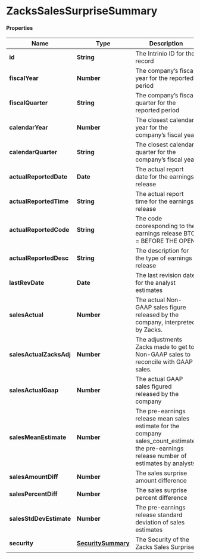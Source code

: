 # ZacksSalesSurpriseSummary

#### Properties
Name | Type | Description | Notes
------------ | ------------- | ------------- | -------------
**id** | **String** | The Intrinio ID for the record | [optional] 
**fiscalYear** | **Number** | The company’s fiscal year for the reported period | [optional] 
**fiscalQuarter** | **String** | The company’s fiscal quarter for the reported period | [optional] 
**calendarYear** | **Number** | The closest calendar year for the company’s fiscal year | [optional] 
**calendarQuarter** | **String** | The closest calendar quarter for the company’s fiscal year | [optional] 
**actualReportedDate** | **Date** | The actual report date for the earnings release | [optional] 
**actualReportedTime** | **String** | The actual report time for the earnings release | [optional] 
**actualReportedCode** | **String** | The code cooresponding to the earnings release  BTO &#x3D; BEFORE THE OPEN | DTM &#x3D; DURING THE MARKET | AMC &#x3D; AFTER MARKET CLOSE | [optional] 
**actualReportedDesc** | **String** | The description for the type of earnings release | [optional] 
**lastRevDate** | **Date** | The last revision date for the analyst estimates | [optional] 
**salesActual** | **Number** | The actual Non-GAAP sales figure released by the company, interpreted by Zacks. | [optional] 
**salesActualZacksAdj** | **Number** | The adjustments Zacks made to get to Non-GAAP sales to reconcile with GAAP sales. | [optional] 
**salesActualGaap** | **Number** | The actual GAAP sales figured released by the company | [optional] 
**salesMeanEstimate** | **Number** | The pre-earnings release mean sales estimate for the company sales_count_estimate; the pre-earnings release number of estimates by analysts | [optional] 
**salesAmountDiff** | **Number** | The sales surprise amount difference | [optional] 
**salesPercentDiff** | **Number** | The sales surprise percent difference | [optional] 
**salesStdDevEstimate** | **Number** | The pre-earnings release standard deviation of sales estimates | [optional] 
**security** | [**SecuritySummary**](SecuritySummary.md) | The Security of the Zacks Sales Surprise | [optional] 



